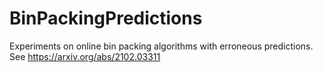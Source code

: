 # BinPackingPredictions
Experiments on online bin packing algorithms with erroneous predictions. See https://arxiv.org/abs/2102.03311
